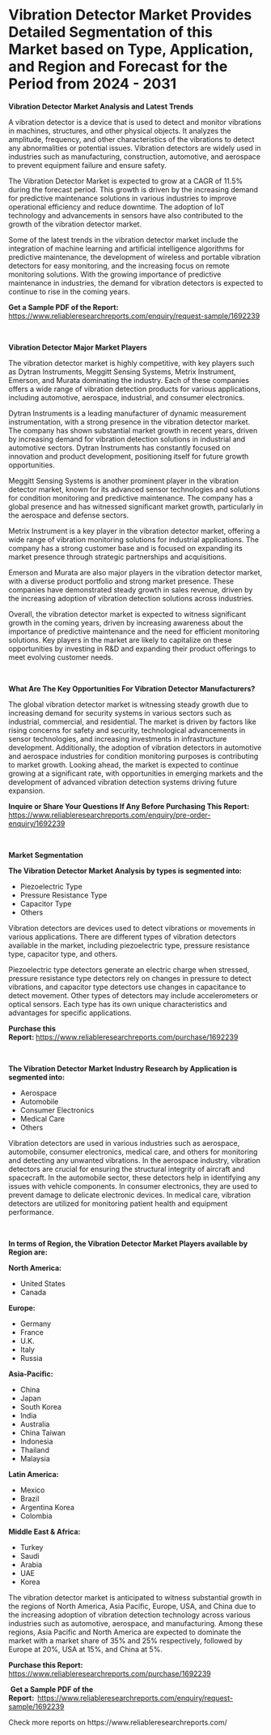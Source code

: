 <p><h1>Vibration Detector Market Provides Detailed Segmentation of this Market based on Type, Application, and Region and Forecast for the Period from 2024 - 2031</h1></p><p><strong>Vibration Detector Market Analysis and Latest Trends</strong></p>
<p><p>A vibration detector is a device that is used to detect and monitor vibrations in machines, structures, and other physical objects. It analyzes the amplitude, frequency, and other characteristics of the vibrations to detect any abnormalities or potential issues. Vibration detectors are widely used in industries such as manufacturing, construction, automotive, and aerospace to prevent equipment failure and ensure safety.</p><p>The Vibration Detector Market is expected to grow at a CAGR of 11.5% during the forecast period. This growth is driven by the increasing demand for predictive maintenance solutions in various industries to improve operational efficiency and reduce downtime. The adoption of IoT technology and advancements in sensors have also contributed to the growth of the vibration detector market.</p><p>Some of the latest trends in the vibration detector market include the integration of machine learning and artificial intelligence algorithms for predictive maintenance, the development of wireless and portable vibration detectors for easy monitoring, and the increasing focus on remote monitoring solutions. With the growing importance of predictive maintenance in industries, the demand for vibration detectors is expected to continue to rise in the coming years.</p></p>
<p><strong>Get a Sample PDF of the Report:&nbsp;</strong> <a href="https://www.reliableresearchreports.com/enquiry/request-sample/1692239">https://www.reliableresearchreports.com/enquiry/request-sample/1692239</a></p>
<p>&nbsp;</p>
<p><strong>Vibration Detector Major Market Players</strong></p>
<p><p>The vibration detector market is highly competitive, with key players such as Dytran Instruments, Meggitt Sensing Systems, Metrix Instrument, Emerson, and Murata dominating the industry. Each of these companies offers a wide range of vibration detection products for various applications, including automotive, aerospace, industrial, and consumer electronics.</p><p>Dytran Instruments is a leading manufacturer of dynamic measurement instrumentation, with a strong presence in the vibration detector market. The company has shown substantial market growth in recent years, driven by increasing demand for vibration detection solutions in industrial and automotive sectors. Dytran Instruments has constantly focused on innovation and product development, positioning itself for future growth opportunities.</p><p>Meggitt Sensing Systems is another prominent player in the vibration detector market, known for its advanced sensor technologies and solutions for condition monitoring and predictive maintenance. The company has a global presence and has witnessed significant market growth, particularly in the aerospace and defense sectors.</p><p>Metrix Instrument is a key player in the vibration detector market, offering a wide range of vibration monitoring solutions for industrial applications. The company has a strong customer base and is focused on expanding its market presence through strategic partnerships and acquisitions.</p><p>Emerson and Murata are also major players in the vibration detector market, with a diverse product portfolio and strong market presence. These companies have demonstrated steady growth in sales revenue, driven by the increasing adoption of vibration detection solutions across industries.</p><p>Overall, the vibration detector market is expected to witness significant growth in the coming years, driven by increasing awareness about the importance of predictive maintenance and the need for efficient monitoring solutions. Key players in the market are likely to capitalize on these opportunities by investing in R&D and expanding their product offerings to meet evolving customer needs.</p></p>
<p>&nbsp;</p>
<p><strong>What Are The Key Opportunities For Vibration Detector Manufacturers?</strong></p>
<p><p>The global vibration detector market is witnessing steady growth due to increasing demand for security systems in various sectors such as industrial, commercial, and residential. The market is driven by factors like rising concerns for safety and security, technological advancements in sensor technologies, and increasing investments in infrastructure development. Additionally, the adoption of vibration detectors in automotive and aerospace industries for condition monitoring purposes is contributing to market growth. Looking ahead, the market is expected to continue growing at a significant rate, with opportunities in emerging markets and the development of advanced vibration detection systems driving future expansion.</p></p>
<p><strong>Inquire or Share Your Questions If Any Before Purchasing This Report:</strong> <a href="https://www.reliableresearchreports.com/enquiry/pre-order-enquiry/1692239">https://www.reliableresearchreports.com/enquiry/pre-order-enquiry/1692239</a></p>
<p>&nbsp;</p>
<p><strong>Market Segmentation</strong></p>
<p><strong>The Vibration Detector Market Analysis by types is segmented into:</strong></p>
<p><ul><li>Piezoelectric Type</li><li>Pressure Resistance Type</li><li>Capacitor Type</li><li>Others</li></ul></p>
<p><p>Vibration detectors are devices used to detect vibrations or movements in various applications. There are different types of vibration detectors available in the market, including piezoelectric type, pressure resistance type, capacitor type, and others. </p><p>Piezoelectric type detectors generate an electric charge when stressed, pressure resistance type detectors rely on changes in pressure to detect vibrations, and capacitor type detectors use changes in capacitance to detect movement. Other types of detectors may include accelerometers or optical sensors. Each type has its own unique characteristics and advantages for specific applications.</p></p>
<p><strong>Purchase this Report:&nbsp;</strong><a href="https://www.reliableresearchreports.com/purchase/1692239">https://www.reliableresearchreports.com/purchase/1692239</a></p>
<p>&nbsp;</p>
<p><strong>The Vibration Detector Market Industry Research by Application is segmented into:</strong></p>
<p><ul><li>Aerospace</li><li>Automobile</li><li>Consumer Electronics</li><li>Medical Care</li><li>Others</li></ul></p>
<p><p>Vibration detectors are used in various industries such as aerospace, automobile, consumer electronics, medical care, and others for monitoring and detecting any unwanted vibrations. In the aerospace industry, vibration detectors are crucial for ensuring the structural integrity of aircraft and spacecraft. In the automobile sector, these detectors help in identifying any issues with vehicle components. In consumer electronics, they are used to prevent damage to delicate electronic devices. In medical care, vibration detectors are utilized for monitoring patient health and equipment performance.</p></p>
<p>&nbsp;</p>
<p><strong>In terms of Region, the Vibration Detector Market Players available by Region are:</strong></p>
<p>
    <p> <strong> North America: </strong>
        <ul>
            <li>United States</li>
            <li>Canada</li>
        </ul>
        </p> 
    <p> <strong> Europe: </strong>
        <ul>
            <li>Germany</li>
            <li>France</li>
            <li>U.K.</li>
            <li>Italy</li>
            <li>Russia</li>
        </ul>
        </p> 
    <p> <strong> Asia-Pacific: </strong>
        <ul>
            <li>China</li>
            <li>Japan</li>
            <li>South Korea</li>
            <li>India</li>
            <li>Australia</li>
            <li>China Taiwan</li>
            <li>Indonesia</li>
            <li>Thailand</li>
            <li>Malaysia</li>
        </ul>
        </p> 
    <p> <strong> Latin America: </strong>
        <ul>
            <li>Mexico</li>
            <li>Brazil</li>
            <li>Argentina Korea</li>
            <li>Colombia</li>
        </ul>
        </p> 
    <p> <strong> Middle East & Africa: </strong>
        <ul>
            <li>Turkey</li>
            <li>Saudi</li>
            <li>Arabia</li>
            <li>UAE</li>
            <li>Korea</li>
        </ul>
    </p>
    </p>
<p><p>The vibration detector market is anticipated to witness substantial growth in the regions of North America, Asia Pacific, Europe, USA, and China due to the increasing adoption of vibration detection technology across various industries such as automotive, aerospace, and manufacturing. Among these regions, Asia Pacific and North America are expected to dominate the market with a market share of 35% and 25% respectively, followed by Europe at 20%, USA at 15%, and China at 5%.</p></p>
<p><strong>Purchase this Report: </strong><a href="https://www.reliableresearchreports.com/purchase/1692239">https://www.reliableresearchreports.com/purchase/1692239</a></p>
<p>&nbsp;<strong>Get a Sample PDF of the Report:&nbsp;&nbsp;</strong><a href="https://www.reliableresearchreports.com/enquiry/request-sample/1692239">https://www.reliableresearchreports.com/enquiry/request-sample/1692239</a></p>
<p><strong></strong></p>
<p>Check more reports on https://www.reliableresearchreports.com/</p>